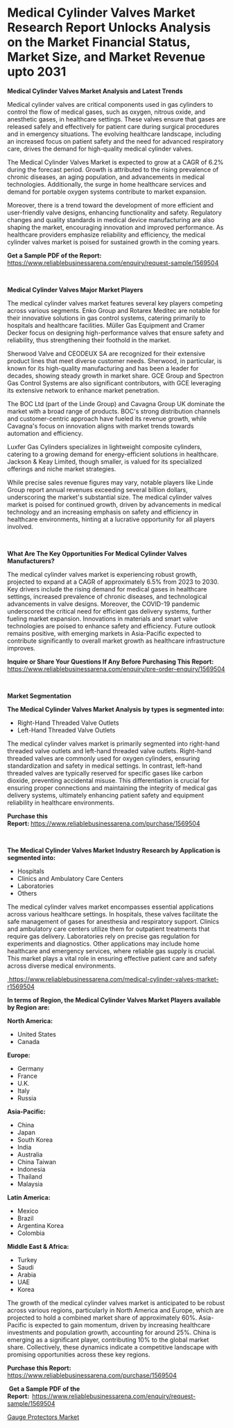 <p><h1>Medical Cylinder Valves Market Research Report Unlocks Analysis on the Market Financial Status, Market Size, and Market Revenue upto 2031</h1></p><p><strong>Medical Cylinder Valves Market Analysis and Latest Trends</strong></p>
<p><p>Medical cylinder valves are critical components used in gas cylinders to control the flow of medical gases, such as oxygen, nitrous oxide, and anesthetic gases, in healthcare settings. These valves ensure that gases are released safely and effectively for patient care during surgical procedures and in emergency situations. The evolving healthcare landscape, including an increased focus on patient safety and the need for advanced respiratory care, drives the demand for high-quality medical cylinder valves.</p><p>The Medical Cylinder Valves Market is expected to grow at a CAGR of 6.2% during the forecast period. Growth is attributed to the rising prevalence of chronic diseases, an aging population, and advancements in medical technologies. Additionally, the surge in home healthcare services and demand for portable oxygen systems contribute to market expansion. </p><p>Moreover, there is a trend toward the development of more efficient and user-friendly valve designs, enhancing functionality and safety. Regulatory changes and quality standards in medical device manufacturing are also shaping the market, encouraging innovation and improved performance. As healthcare providers emphasize reliability and efficiency, the medical cylinder valves market is poised for sustained growth in the coming years.</p></p>
<p><strong>Get a Sample PDF of the Report:&nbsp;</strong> <a href="https://www.reliablebusinessarena.com/enquiry/request-sample/1569504?utm_campaign=2003&utm_medium=2&utm_source=Github&utm_content=ia&utm_term=29122024&utm_id=medical-cylinder-valves">https://www.reliablebusinessarena.com/enquiry/request-sample/1569504</a></p>
<p>&nbsp;</p>
<p><strong>Medical Cylinder Valves Major Market Players</strong></p>
<p><p>The medical cylinder valves market features several key players competing across various segments. Enko Group and Rotarex Meditec are notable for their innovative solutions in gas control systems, catering primarily to hospitals and healthcare facilities. Müller Gas Equipment and Cramer Decker focus on designing high-performance valves that ensure safety and reliability, thus strengthening their foothold in the market.</p><p>Sherwood Valve and CEODEUX SA are recognized for their extensive product lines that meet diverse customer needs. Sherwood, in particular, is known for its high-quality manufacturing and has been a leader for decades, showing steady growth in market share. GCE Group and Spectron Gas Control Systems are also significant contributors, with GCE leveraging its extensive network to enhance market penetration.</p><p>The BOC Ltd (part of the Linde Group) and Cavagna Group UK dominate the market with a broad range of products. BOC's strong distribution channels and customer-centric approach have fueled its revenue growth, while Cavagna's focus on innovation aligns with market trends towards automation and efficiency.</p><p>Luxfer Gas Cylinders specializes in lightweight composite cylinders, catering to a growing demand for energy-efficient solutions in healthcare. Jackson & Keay Limited, though smaller, is valued for its specialized offerings and niche market strategies.</p><p>While precise sales revenue figures may vary, notable players like Linde Group report annual revenues exceeding several billion dollars, underscoring the market's substantial size. The medical cylinder valves market is poised for continued growth, driven by advancements in medical technology and an increasing emphasis on safety and efficiency in healthcare environments, hinting at a lucrative opportunity for all players involved.</p></p>
<p>&nbsp;</p>
<p><strong>What Are The Key Opportunities For Medical Cylinder Valves Manufacturers?</strong></p>
<p><p>The medical cylinder valves market is experiencing robust growth, projected to expand at a CAGR of approximately 6.5% from 2023 to 2030. Key drivers include the rising demand for medical gases in healthcare settings, increased prevalence of chronic diseases, and technological advancements in valve designs. Moreover, the COVID-19 pandemic underscored the critical need for efficient gas delivery systems, further fueling market expansion. Innovations in materials and smart valve technologies are poised to enhance safety and efficiency. Future outlook remains positive, with emerging markets in Asia-Pacific expected to contribute significantly to overall market growth as healthcare infrastructure improves.</p></p>
<p><strong>Inquire or Share Your Questions If Any Before Purchasing This Report:</strong> <a href="https://www.reliablebusinessarena.com/enquiry/pre-order-enquiry/1569504?utm_campaign=2003&utm_medium=2&utm_source=Github&utm_content=ia&utm_term=29122024&utm_id=medical-cylinder-valves">https://www.reliablebusinessarena.com/enquiry/pre-order-enquiry/1569504</a></p>
<p>&nbsp;</p>
<p><strong>Market Segmentation</strong></p>
<p><strong>The Medical Cylinder Valves Market Analysis by types is segmented into:</strong></p>
<p><ul><li>Right-Hand Threaded Valve Outlets</li><li>Left-Hand Threaded Valve Outlets</li></ul></p>
<p><p>The medical cylinder valves market is primarily segmented into right-hand threaded valve outlets and left-hand threaded valve outlets. Right-hand threaded valves are commonly used for oxygen cylinders, ensuring standardization and safety in medical settings. In contrast, left-hand threaded valves are typically reserved for specific gases like carbon dioxide, preventing accidental misuse. This differentiation is crucial for ensuring proper connections and maintaining the integrity of medical gas delivery systems, ultimately enhancing patient safety and equipment reliability in healthcare environments.</p></p>
<p><strong>Purchase this Report:&nbsp;</strong><a href="https://www.reliablebusinessarena.com/purchase/1569504?utm_campaign=2003&utm_medium=2&utm_source=Github&utm_content=ia&utm_term=29122024&utm_id=medical-cylinder-valves">https://www.reliablebusinessarena.com/purchase/1569504</a></p>
<p>&nbsp;</p>
<p><strong>The Medical Cylinder Valves Market Industry Research by Application is segmented into:</strong></p>
<p><ul><li>Hospitals</li><li>Clinics and Ambulatory Care Centers</li><li>Laboratories</li><li>Others</li></ul></p>
<p><p>The medical cylinder valves market encompasses essential applications across various healthcare settings. In hospitals, these valves facilitate the safe management of gases for anesthesia and respiratory support. Clinics and ambulatory care centers utilize them for outpatient treatments that require gas delivery. Laboratories rely on precise gas regulation for experiments and diagnostics. Other applications may include home healthcare and emergency services, where reliable gas supply is crucial. This market plays a vital role in ensuring effective patient care and safety across diverse medical environments.</p></p>
<p><a href="https://www.reliablebusinessarena.com/medical-cylinder-valves-market-r1569504?utm_campaign=2003&utm_medium=2&utm_source=Github&utm_content=ia&utm_term=29122024&utm_id=medical-cylinder-valves">&nbsp;https://www.reliablebusinessarena.com/medical-cylinder-valves-market-r1569504</a></p>
<p><strong>In terms of Region, the Medical Cylinder Valves Market Players available by Region are:</strong></p>
<p>
    <p> <strong> North America: </strong>
        <ul>
            <li>United States</li>
            <li>Canada</li>
        </ul>
        </p> 
    <p> <strong> Europe: </strong>
        <ul>
            <li>Germany</li>
            <li>France</li>
            <li>U.K.</li>
            <li>Italy</li>
            <li>Russia</li>
        </ul>
        </p> 
    <p> <strong> Asia-Pacific: </strong>
        <ul>
            <li>China</li>
            <li>Japan</li>
            <li>South Korea</li>
            <li>India</li>
            <li>Australia</li>
            <li>China Taiwan</li>
            <li>Indonesia</li>
            <li>Thailand</li>
            <li>Malaysia</li>
        </ul>
        </p> 
    <p> <strong> Latin America: </strong>
        <ul>
            <li>Mexico</li>
            <li>Brazil</li>
            <li>Argentina Korea</li>
            <li>Colombia</li>
        </ul>
        </p> 
    <p> <strong> Middle East & Africa: </strong>
        <ul>
            <li>Turkey</li>
            <li>Saudi</li>
            <li>Arabia</li>
            <li>UAE</li>
            <li>Korea</li>
        </ul>
    </p>
    </p>
<p><p>The growth of the medical cylinder valves market is anticipated to be robust across various regions, particularly in North America and Europe, which are projected to hold a combined market share of approximately 60%. Asia-Pacific is expected to gain momentum, driven by increasing healthcare investments and population growth, accounting for around 25%. China is emerging as a significant player, contributing 10% to the global market share. Collectively, these dynamics indicate a competitive landscape with promising opportunities across these key regions.</p></p>
<p><strong>Purchase this Report: </strong><a href="https://www.reliablebusinessarena.com/purchase/1569504?utm_campaign=2003&utm_medium=2&utm_source=Github&utm_content=ia&utm_term=29122024&utm_id=medical-cylinder-valves">https://www.reliablebusinessarena.com/purchase/1569504</a></p>
<p>&nbsp;<strong>Get a Sample PDF of the Report:&nbsp;&nbsp;</strong><a href="https://www.reliablebusinessarena.com/enquiry/request-sample/1569504?utm_campaign=2003&utm_medium=2&utm_source=Github&utm_content=ia&utm_term=29122024&utm_id=medical-cylinder-valves">https://www.reliablebusinessarena.com/enquiry/request-sample/1569504</a></p>
<p><strong></strong></p>
<p><p><a href="https://github.com/mauripalmi/Market-Research-Report-List-5/blob/main/gauge-protectors-market.md?utm_campaign=2003&utm_medium=2&utm_source=Github&utm_content=ia&utm_term=29122024&utm_id=medical-cylinder-valves">Gauge Protectors Market</a></p></p>